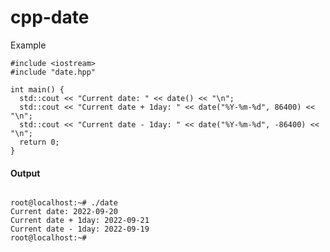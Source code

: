# cpp-date

<p>Example</p>

```
#include <iostream>
#include "date.hpp"

int main() {
  std::cout << "Current date: " << date() << "\n";
  std::cout << "Current date + 1day: " << date("%Y-%m-%d", 86400) << "\n";
  std::cout << "Current date - 1day: " << date("%Y-%m-%d", -86400) << "\n";
  return 0;
}

```

<H4>Output</H4>

<Code>
root@localhost:~# ./date  
Current date: 2022-09-20  
Current date + 1day: 2022-09-21  
Current date - 1day: 2022-09-19  
root@localhost:~#
</Code>
